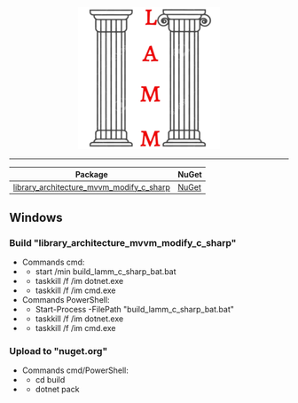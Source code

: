 <p align="center">
<img src="https://raw.githubusercontent.com/antonpichka/library_architecture_mvvm_modify/main/assets/logo_lamm.png" alt="Logo LAMM"/>
</p>

--- 

| Package                                                                                                               | NuGet                                                                                                                                            |
|-----------------------------------------------------------------------------------------------------------------------|------------------------------------------------------------------------------------------------------------------------------------------------|
| [library_architecture_mvvm_modify_c_sharp](https://github.com/antonpichka/library_architecture_mvvm_modify_c_sharp/tree/main/library_architecture_mvvm_modify_c_sharp) | [NuGet](https://www.nuget.org/packages/library_architecture_mvvm_modify_c_sharp) |

## Windows

### Build "library_architecture_mvvm_modify_c_sharp"

- Commands cmd:
- - start /min build_lamm_c_sharp_bat.bat
- - taskkill /f /im dotnet.exe
- - taskkill /f /im cmd.exe
- Commands PowerShell:
- - Start-Process -FilePath "build_lamm_c_sharp_bat.bat"
- - taskkill /f /im dotnet.exe
- - taskkill /f /im cmd.exe

### Upload to "nuget.org"

- Commands cmd/PowerShell:
- - cd build
- - dotnet pack
